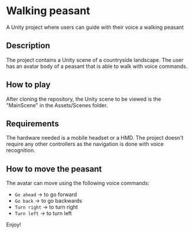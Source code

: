 # Walking peasant

A Unity project where users can guide with their voice a walking peasant

## Description

The project contains a Unity scene of a countryside landscape. The user has an avatar body of a peasant that is able to walk with voice commands.

## How to play

After cloning the repository, the Unity scene to be viewed is the "MainScene" in the Assets/Scenes folder.

## Requirements

The hardware needed is a mobile headset or a HMD. The project doesn't require any other controllers as the navigation is done with voice recognition.

## How to move the peasant

The avatar can move using the following voice commands:

- `Go ahead` -> to go forward
- `Go back` -> to go backwards
- `Turn right` -> to turn right
- `Turn left` -> to turn left

Enjoy!
